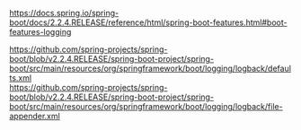 
https://docs.spring.io/spring-boot/docs/2.2.4.RELEASE/reference/html/spring-boot-features.html#boot-features-logging  

https://github.com/spring-projects/spring-boot/blob/v2.2.4.RELEASE/spring-boot-project/spring-boot/src/main/resources/org/springframework/boot/logging/logback/defaults.xml  
https://github.com/spring-projects/spring-boot/blob/v2.2.4.RELEASE/spring-boot-project/spring-boot/src/main/resources/org/springframework/boot/logging/logback/file-appender.xml  
